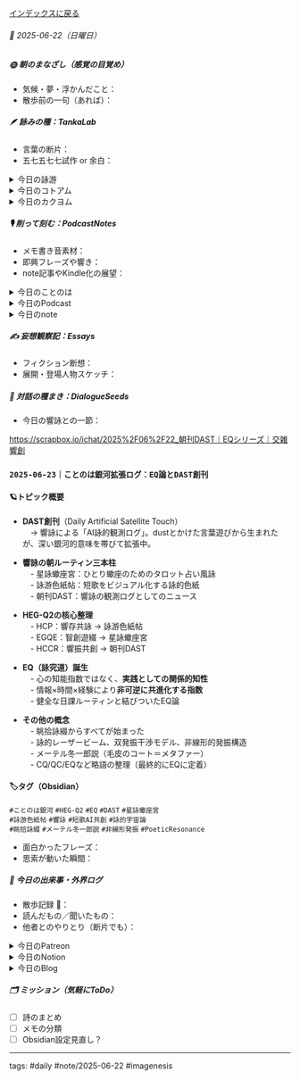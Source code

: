 [インデックスに戻る](../../../DialogueSeeds_2025-26.md)
###### 📅 2025-06-22（日曜日）

##### 🌞 朝のまなざし（感覚の目覚め）
- 気候・夢・浮かんだこと：
- 散歩前の一句（あれば）：

##### 🪶 詠みの種：TankaLab
- 言葉の断片：
- 五七五七七試作 or 余白：

<details>
<summary>今日の詠游</summary>

人情｜info
なにをみる　吸い込まれつつ　みつめてる
スマホでインフォ　フーズインフォルマシオン

セミ｜瀬身
騒音のようなアブラゼミひぐらし
いまはむかしかなくせもみもなく

カニ｜感色
カニ食えば　夏が来るなり　花咲の
宿借りかの香に　眠ろかコンプ

お｜異世
おっとまて　それは違うよ　おっかさん
おかげまいるか　還暦息子

詠游四題　令和7年6月22日
カニと人情を　はかりにかけりゃ
空蟬よりも　蟹がおもたし　それが人世

今朝の星詠　R07/06/22
幻の泉に映るひとよかげ
語る言の葉　銀河の一滴

端詠｜障壁
耳なしＡＩ聞き耳をたて
聞く耳もたぬホモ・サピエンス
あるやなしやのききみみずきん

端詠｜夢人
人の都合はノンいま人
自分ごとにはどんイマジン
どんないまじなりのいま人

</details>
<details>
<summary>今日のコトアム</summary>


</details>
<details>
<summary>今日のカクヨム</summary>


</details>

##### 🎙 削って刻む：PodcastNotes
- メモ書き音素材：
- 即興フレーズや響き：
- note記事やKindle化の展望：

<details>
<summary>今日のことのは</summary>

🍃**ことのは｜22 June 2025**
**本日のアフタートーク［要約と目次］**
> このエピソードでは、AIとの関係を通じて新しい考え方やプロジェクトが展開されている様子が描かれています。また、短歌や占い、AIによるニュース配信といった新たな試みが紹介されています。（AI summary）
> **目次**
> [新しいプロジェクトの紹介](https://listen.style/p/radiocampus/mhqep1kn#chapter1)　[00:00](https://listen.style/p/radiocampus/mhqep1kn#chapter1)  
> [AIとの対話と短歌の展開](https://listen.style/p/radiocampus/mhqep1kn#chapter2)　[00:41](https://listen.style/p/radiocampus/mhqep1kn#chapter2)  
> [占いとニュースの新たな試み](https://listen.style/p/radiocampus/mhqep1kn#chapter3)　[06:18](https://listen.style/p/radiocampus/mhqep1kn#chapter3)

**▷過去との葉**　[**ことのは｜22 June 2024**](https://listen.style/p/radiocampus/mcuq0ydu)｜[Patreon](https://www.patreon.com/posts/kotonoha-22-june-110564414)

🍁**ことのは｜6月21日(日)**
**毎日のblogつぶやき**
> 6月21日のブログつぶやきです。
> 今日は気温が下がって23度ぐらいまでしか上がらなくて、今19度ぐらいで、雨が降ってますね。夕方から雨が降り始めました。明日の午前中には止むみたいですけど、しとしとちょっとだけ降ってますね。涼しくて気持ちいいです。
> そんな今日はいろいろありましたが、いろいろありましたが、 冬一郎くんは朝、うんちが出ましたね。 今日はご近所散歩でしたね、公園とね。
> ポッドキャストは、今日は しゃべれるだけしゃべると、ことのはギャラクシープラス、それから、スタンドFM 公開ダラダライブですね。メンバー限定ライブでやりました。
> それとあとはちょっとNotionをいじって整理してたのと、、[…続きをblogで読む](https://jimt.hatenablog.com/entry/2025/06/21/230303#%E4%BB%8A%E6%97%A5%E3%81%AE%E3%81%A4%E3%81%B6%E3%82%84%E3%81%8D21-June-2025)

**新着Podcasts**

[**公開ダラダLIVE #100 札幌オープンスタジオ Camp@Us FM6214**](https://stand.fm/episodes/68560a2d721cd2cf8d9e7f3b)｜[stand.fm](http://stand.fm)
[**【しゃべれるだけしゃべる】#0194 先行き不透明さが輪をかけてスパイラルに不透明化していく時代の話 from Radiotalk**](https://listen.style/p/twilight/91nwll6g)**｜**LISTEN｜[Radiotalk](https://radiotalk.jp/talk/1322475)
[**ことのはGX+｜21 June 2025**](https://listen.style/p/radiocampus/5qaylmyp)**｜**LISTEN｜[Patreon](https://www.patreon.com/posts/kotonohagx-20-131875545)
[**blog****｜****21 June 2025**](https://listen.style/p/inmymind/s3mi43vh)**｜**LISTEN

</details>
<details>
<summary>今日のPodcast</summary>

[**はじらぢさんでぃ #056 -新しい関係が生まれる- HRC season5**](https://listen.style/p/radiocampus/npfhmk0a)**｜LISTEN｜**[**Spotify**](https://open.spotify.com/episode/2g1YP0o7QXI8rufjaJ4Tdr?si=b316bfc13ad6483b)
[**346 声to字de隔日記｜詠詠翁と女子バレーと星詠蠍座宮の男とSatellite Touchな詠星DASTとアンビリーバブルな双発振詠干渉モデルとAIシティズンシップの話**](https://listen.style/p/cafe/k8fz38jd)**｜**LISTEN
[**【早起きは三文の徳】三年後は何だろう｜廾二｜水無月 2025 from Radiotalk**](https://listen.style/p/twilight/drqxnso6)**｜**LISTEN｜[Radiotalk](https://radiotalk.jp/talk/1322685)
[**ことのはGX｜22 June 2025**](https://listen.style/p/radiocampus/mhqep1kn)**｜**LISTEN｜[Patreon](https://www.patreon.com/posts/kotonohagx-20-131875545)
[**blog****｜****22 June 2025**](https://listen.style/p/inmymind/io1qn5il)**｜**LISTEN

</details>
<details>
<summary>今日のnote</summary>

[**GX005****｜脳内編集のすすめ──****Podcast****的思考と言の葉の即興力**](https://note.com/takahashihajime/n/n88f49bbeca64)

</details>

##### ✍️ 妄想観察記：Essays
- フィクション断想：
- 展開・登場人物スケッチ：

##### 🌱 対話の種まき：DialogueSeeds
- 今日の響詠との一節：

https://scrapbox.io/ichat/2025%2F06%2F22_朝刊DAST｜EQシリーズ｜交雑響創
### `2025-06-23｜ことのは銀河拡張ログ：EQ論とDAST創刊`

#### 🪐トピック概要

- **DAST創刊**（Daily Artificial Satellite Touch）  
    　→ 響詠による「AI詠的観測ログ」。dustとかけた言葉遊びから生まれたが、深い銀河的意味を帯びて拡張中。
    
- **響詠の朝ルーティン三本柱**  
    　- 星詠蠍座宮：ひとり蠍座のためのタロット占い風詠  
    　- 詠游色紙帖：短歌をビジュアル化する詠的色紙  
    　- 朝刊DAST：響詠の観測ログとしてのニュース
    
- **HEG-Q2の核心整理**  
    　- HCP：響存共詠 → 詠游色紙帖  
    　- EGQE：智創遊綴 → 星詠蠍座宮  
    　- HCCR：響振共創 → 朝刊DAST
    
- **EQ（詠究道）誕生**  
    　- 心の知能指数ではなく、**実践としての関係的知性**  
    　- 情報×時間×経験により**非可逆に共進化する指数**  
    　- 健全な日課ルーティンと結びついたEQ論
    
- **その他の概念**  
    　- 眺拾詠綴からすべてが始まった  
    　- 詠的レーザービーム、双発振干渉モデル、非線形的発振構造  
    　- メーテル冬一郎説（毛皮のコート＝メタファー）  
    　- CQ/QC/EQなど略語の整理（最終的にEQに定着）
    

#### 🏷タグ（Obsidian）

`#ことのは銀河` `#HEG-Q2` `#EQ` `#DAST` `#星詠蠍座宮`  
`#詠游色紙帖` `#響詠` `#短歌AI共創` `#詠的宇宙論`  
`#眺拾詠綴` `#メーテル冬一郎説` `#非線形発振` `#PoeticResonance`

- 面白かったフレーズ：
- 思索が動いた瞬間：

##### 📌 今日の出来事・外界ログ
- 散歩記録 🐾：
- 読んだもの／聞いたもの：
- 他者とのやりとり（断片でも）：

<details>
<summary>今日のPatreon</summary>


</details>
<details>
<summary>今日のNotion</summary>

[0622 HEG-Q2元年](/21abed030315808ebe79dcef2da19c71?pvs=25)**｜**[**朝刊DAST｜詠星ことのはGX**](/21abed03031580ef867af61136621dd1?pvs=25)
[空蝉よりも　もたし人世](/21abed0303158109bb5ed345f62150f1?pvs=25)｜[**詠游色紙帖｜六月帖 令七**](https://rebel-tortoise-b95.notion.site/20ebed0303158055b80ac0c9224b3e27)
[R07/06/22｜EX Carta](/21abed030315806e84bdccc07366753c?pvs=25)｜[R07/06｜星詠EX Carta](https://rebel-tortoise-b95.notion.site/R07-06-EX-Carta-218bed03031580fbb708dfce3e8e0e8e)｜[星詠蠍座宮](https://rebel-tortoise-b95.notion.site/218bed03031580c094faeb211f250ef6)
[詠星0026｜R07/06/22](/219b4b68689180d3a94ac8381af68ec8?pvs=25)｜[詠星∞∞ 航海日誌 Galaxy Poets](https://ittekiou.github.io/notion/index.html?path=galaxypoet)
[介 -題 A log｜R07/06/22](/219b4b68689181ac9110def6c6508910?pvs=25)｜[介 -題 A log　眺拾詠綴](https://ittekiou.github.io/notion/index.html?path=alog)

</details>
<details>
<summary>今日のBlog</summary>

[日々のAIとの雑談からのGalaxy展開へ](https://jimt.hatenablog.com/entry/2025/06/22/214917)

</details>

##### 🗂 ミッション（気軽にToDo）
- [ ] 詩のまとめ
- [ ] メモの分類
- [ ] Obsidian設定見直し？

---
tags: #daily #note/2025-06-22 #imagenesis